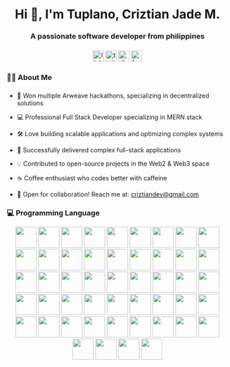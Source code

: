 <h1 align="center">Hi 👋, I'm Tuplano, Criztian Jade M.</h1>
<h3 align="center">A passionate software developer from philippines</h3>

###

<div align="center">
  <img src="https://img.shields.io/static/v1?message=LinkedIn&logo=linkedin&label=&color=0077B5&logoColor=white&labelColor=&style=for-the-badge" height="25" alt="linkedin logo"  />
  <img src="https://img.shields.io/static/v1?message=Twitter&logo=twitter&label=&color=1DA1F2&logoColor=white&labelColor=&style=for-the-badge" height="25" alt="twitter logo"  />
  <img src="https://img.shields.io/static/v1?message=Discord&logo=discord&label=&color=7289DA&logoColor=white&labelColor=&style=for-the-badge" height="25" alt="discord logo"  />
  <img src="https://img.shields.io/static/v1?message=Facebook&logo=facebook&label=&color=1877F2&logoColor=white&labelColor=&style=for-the-badge" height="25" alt="facebook logo"  />
</div>

###

<h3 align="left">👩‍💻  About Me</h3>

###

- 🥇 Won multiple Arweave hackathons, specializing in decentralized solutions

- 💻 Professional Full Stack Developer specializing in MERN stack
- 🛠️ Love building scalable applications and optimizing complex systems
- 🚀 Successfully delivered complex full-stack applications
- 💡 Contributed to open-source projects in the Web2 & Web3 space

- ☕ Coffee enthusiast who codes better with caffeine
- 📧 Open for collaboration! Reach me at: criztiandev@gmail.com

###

<h3 align="left">💻 Programming Language </h3>
<div align="center">
  <!-- Javascript -->
  <img src="https://cdn.jsdelivr.net/gh/devicons/devicon@latest/icons/javascript/javascript-original.svg" height="48"  />
  <!-- Typescript -->
  <img src="https://cdn.jsdelivr.net/gh/devicons/devicon@latest/icons/typescript/typescript-original.svg" height="48" />
  <!-- Lua -->
  <img src="https://cdn.jsdelivr.net/gh/devicons/devicon@latest/icons/lua/lua-original.svg" height="48" />
  <!-- PHP -->
  <img src="https://cdn.jsdelivr.net/gh/devicons/devicon@latest/icons/php/php-original.svg" height="48" />
  <!-- Rust -->
  <img src="https://cdn.jsdelivr.net/gh/devicons/devicon@latest/icons/rust/rust-original.svg" height="48"  />
  <!-- Solidity -->
  <img src="https://cdn.jsdelivr.net/gh/devicons/devicon@latest/icons/solidity/solidity-original.svg"  height="48"  />
  <!-- Godot -->
  <img src="https://cdn.jsdelivr.net/gh/devicons/devicon@latest/icons/godot/godot-original.svg"  height="48"  />
  <!-- Unity -->
  <img src="https://cdn.jsdelivr.net/gh/devicons/devicon@latest/icons/unity/unity-original.svg"  height="48"  />
  <!-- Blender -->
  <img src="https://cdn.jsdelivr.net/gh/devicons/devicon@latest/icons/blender/blender-original.svg" height="48"  />
    <!-- HTML5 -->
  <img src="https://cdn.jsdelivr.net/gh/devicons/devicon@latest/icons/html5/html5-original.svg"  height="48"  />
  <!-- CSS3 -->
  <img src="https://cdn.jsdelivr.net/gh/devicons/devicon@latest/icons/css3/css3-original.svg"  height="48"  />
  <!-- SASS -->
  <img src="https://cdn.jsdelivr.net/gh/devicons/devicon@latest/icons/sass/sass-original.svg"  height="48"  />
  <!-- Tailwindcss -->
  <img src="https://cdn.jsdelivr.net/gh/devicons/devicon@latest/icons/tailwindcss/tailwindcss-original-wordmark.svg"  height="48"  />
  <!-- Material UI -->
  <img src="https://cdn.jsdelivr.net/gh/devicons/devicon@latest/icons/materialui/materialui-original.svg"  height="48"  />
  <!-- Framer Motion -->
  <img src="https://cdn.jsdelivr.net/gh/devicons/devicon@latest/icons/framermotion/framermotion-original.svg"  height="48"  />
  <!-- Bootstrap -->
  <img src="https://cdn.jsdelivr.net/gh/devicons/devicon@latest/icons/bootstrap/bootstrap-original.svg"  height="48"  />
  <!-- Jquery -->
  <img src="https://cdn.jsdelivr.net/gh/devicons/devicon@latest/icons/jquery/jquery-original.svg"  height="48"  />
   <!-- React -->
  <img src="https://cdn.jsdelivr.net/gh/devicons/devicon@latest/icons/react/react-original.svg" height="48"  height="48"  />
  <!-- Next -->
  <img src="https://cdn.jsdelivr.net/gh/devicons/devicon@latest/icons/nextjs/nextjs-original.svg" height="48"  height="48"  />
   <!-- Nodejs -->
  <img src="https://cdn.jsdelivr.net/gh/devicons/devicon@latest/icons/nodejs/nodejs-original.svg"  height="48"  />
  <!-- Prismia -->
  <img src="https://cdn.jsdelivr.net/gh/devicons/devicon@latest/icons/prisma/prisma-original.svg"  height="48"  />
  <!-- Mysql -->
  <img src="https://cdn.jsdelivr.net/gh/devicons/devicon@latest/icons/mysql/mysql-original.svg"  height="48"  />
  <!-- Postgress -->
  <img src="https://cdn.jsdelivr.net/gh/devicons/devicon@latest/icons/postgresql/postgresql-original.svg"  height="48"  />
  <!-- Redis -->
  <img src="https://cdn.jsdelivr.net/gh/devicons/devicon@latest/icons/redis/redis-original.svg"  height="48"  />
  <!-- Firebase -->
  <img src="https://cdn.jsdelivr.net/gh/devicons/devicon@latest/icons/firebase/firebase-original.svg"  height="48"  />
  <!-- Supabase -->
  <img src="https://cdn.jsdelivr.net/gh/devicons/devicon@latest/icons/supabase/supabase-original.svg"  height="48"  />
  <!-- 0Atuh -->
  <img src="https://cdn.jsdelivr.net/gh/devicons/devicon@latest/icons/oauth/oauth-original.svg"  height="48"  />
    <!-- Docker -->
  <img src="https://cdn.jsdelivr.net/gh/devicons/devicon@latest/icons/docker/docker-original.svg"  height="48"  />
 <!-- NPM -->
  <img src="https://cdn.jsdelivr.net/gh/devicons/devicon@latest/icons/npm/npm-original-wordmark.svg"  height="48"  />
  <!-- ES Lint -->
  <img src="https://cdn.jsdelivr.net/gh/devicons/devicon@latest/icons/eslint/eslint-original.svg"  height="48"  />
  <!-- Gulp -->
  <img src="https://cdn.jsdelivr.net/gh/devicons/devicon@latest/icons/gulp/gulp-plain.svg"  height="48"  />
  <!-- Graphql -->
  <img src="https://cdn.jsdelivr.net/gh/devicons/devicon@latest/icons/graphql/graphql-plain.svg"  height="48"  />
  <!-- Postman -->
  <img src="https://cdn.jsdelivr.net/gh/devicons/devicon@latest/icons/postman/postman-original.svg"  height="48"  />
  <!-- Playwright -->
  <img src="https://cdn.jsdelivr.net/gh/devicons/devicon@latest/icons/playwright/playwright-original.svg"  height="48"  />
  <!-- Jets -->
  <img src="https://cdn.jsdelivr.net/gh/devicons/devicon@latest/icons/jest/jest-plain.svg"  height="48"  />
  <!-- Story book -->
  <img src="https://cdn.jsdelivr.net/gh/devicons/devicon@latest/icons/storybook/storybook-original.svg"  height="48"  />
  <!-- Swagger -->
  <img src="https://cdn.jsdelivr.net/gh/devicons/devicon@latest/icons/swagger/swagger-original.svg"  height="48"  />
  <!-- Vercel -->
  <img src="https://cdn.jsdelivr.net/gh/devicons/devicon@latest/icons/vercel/vercel-original.svg"  height="48"  />
  <!-- Vite -->
  <img src="https://cdn.jsdelivr.net/gh/devicons/devicon@latest/icons/vite/vite-original.svg"  height="48"  />
    <!-- Github -->
  <img src="https://cdn.jsdelivr.net/gh/devicons/devicon@latest/icons/github/github-original.svg"  height="48"  />
  <!-- Source Tree --> 
  <img src="https://cdn.jsdelivr.net/gh/devicons/devicon@latest/icons/sourcetree/sourcetree-original.svg"  height="48"  />
  <!-- Jira -->
  <img src="https://cdn.jsdelivr.net/gh/devicons/devicon@latest/icons/jira/jira-original.svg"  height="48"  />
  <!-- Confluence -->
  <img src="https://cdn.jsdelivr.net/gh/devicons/devicon@latest/icons/confluence/confluence-original.svg"  height="48"  />
  <!-- Filezilla -->
  <img src="https://cdn.jsdelivr.net/gh/devicons/devicon@latest/icons/filezilla/filezilla-original.svg"  height="48"  />
      <!-- Figma -->
  <img src="https://cdn.jsdelivr.net/gh/devicons/devicon@latest/icons/figma/figma-original.svg"  height="48"  />
  <!-- Canva -->
  <img src="https://cdn.jsdelivr.net/gh/devicons/devicon@latest/icons/canva/canva-original.svg"  height="48"  />
  <!-- Gimp -->
  <img src="https://cdn.jsdelivr.net/gh/devicons/devicon@latest/icons/gimp/gimp-original.svg"  height="48"  />
   <!-- Markdown -->
  <img src="https://cdn.jsdelivr.net/gh/devicons/devicon@latest/icons/markdown/markdown-original.svg"  height="48"  />
  <!-- Arduino -->
  <img src="https://cdn.jsdelivr.net/gh/devicons/devicon@latest/icons/arduino/arduino-original-wordmark.svg" height="48" />
</div>
